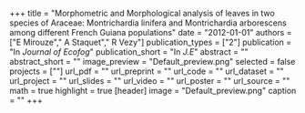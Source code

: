 +++
title = "Morphometric and Morphological analysis of leaves in two species of Araceae: Montrichardia linifera and Montrichardia arborescens among different French Guiana populations"
date = "2012-01-01"
authors = ["E Mirouze"," A Staquet"," R Vezy"]
publication_types = ["2"]
publication = "In *Journal of Ecofog*"
publication_short = "In *J.E*"
abstract = ""
abstract_short = ""
image_preview = "Default_preview.png"
selected =  false
projects = [""]
url_pdf = ""
url_preprint = ""
url_code = ""
url_dataset =  ""
url_project =  ""
url_slides =  ""
url_video =  ""
url_poster =  ""
url_source =  ""
math = true
highlight = true
[header]
image = "Default_preview.png"
caption =  ""
+++
